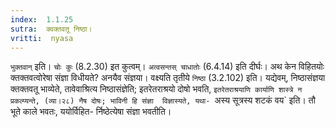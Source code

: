 ```yaml
---
index:  1.1.25
sutra:  क्वक्तवतू निष्ठा।
vritti:  nyasa
---
```


`भुक्तवान्` इति। `चोः कुः` (8.2.30) इत कुत्वम्। `अत्वसन्तस् चाधातोः`
(6.4.14) इति दीर्घः। अथ केन विहितयोः क्तक्तवत्वोरेषा संज्ञा विधीयते? अनयैव
संज्ञया। वक्ष्यति तृतीये `निष्ठा` (3.2.102) इति। यद्येवम्, निष्ठासंज्ञया क्तक्तवतू भाव्येते, तावेवाश्रित्य निष्ठासंज्ञेति; इतरेतराश्रयो दोषो भवति, `इतरेतराश्रयाणि कार्याणि शास्त्रे न प्रकल्प्यन्ते, (व्या।२८) नैष दोषः; भाविनी हि संज्ञा 
विज्ञास्यते, यथा- `अस्य सूत्रस्य शटकं वय` इति। तौ भूते काले भवतः, ययोर्विहित-
र्निष्ठेत्येषा संज्ञा भवतीति।
